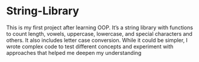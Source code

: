 # String-Library
This is my first project after learning OOP. It’s a string library with functions to count length, vowels, uppercase, lowercase, and special characters and others. It also includes letter case conversion. While it could be simpler, I wrote complex code to test different concepts and experiment with approaches that helped me deepen my understanding

